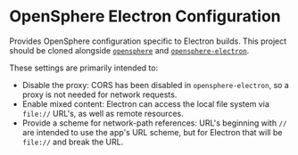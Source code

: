 # OpenSphere Electron Configuration

Provides OpenSphere configuration specific to Electron builds. This project should be cloned alongside [`opensphere`](https://github.com/ngageoint/opensphere) and [`opensphere-electron`](https://github.com/ngageoint/opensphere-electron).

These settings are primarily intended to:
* Disable the proxy: CORS has been disabled in `opensphere-electron`, so a proxy is not needed for network requests.
* Enable mixed content: Electron can access the local file system via `file://` URL's, as well as remote resources.
* Provide a scheme for network-path references: URL's beginning with `//` are intended to use the app's URL scheme, but for Electron that will be `file://` and break the URL.
